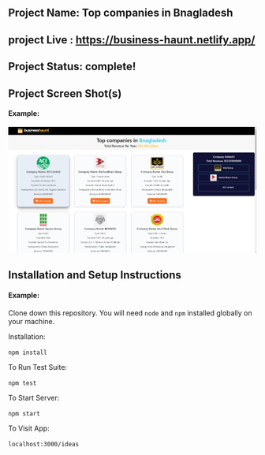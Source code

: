 ## Project Name: Top companies in Bnagladesh
## project Live : https://business-haunt.netlify.app/


## Project Status: complete!



## Project Screen Shot(s)

#### Example:   

![alt text](https://raw.githubusercontent.com/coderSabbirr/my-app-react/main/Screenshot_132.jpg)

## Installation and Setup Instructions

#### Example:  

Clone down this repository. You will need `node` and `npm` installed globally on your machine.  

Installation:

`npm install`  

To Run Test Suite:  

`npm test`  

To Start Server:

`npm start`  

To Visit App:

`localhost:3000/ideas`  

